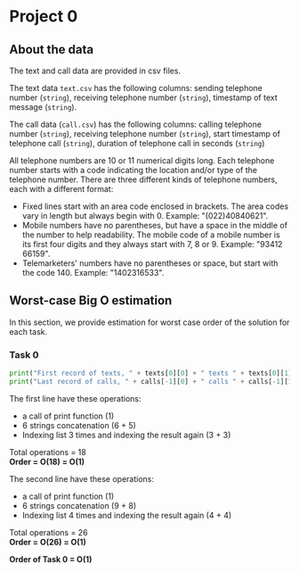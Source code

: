 # Project 0


## About the data
The text and call data are provided in csv files.

The text data `text.csv` has the following columns: sending telephone number (`string`), receiving telephone number (`string`), timestamp of text message (`string`).

The call data (`call.csv`) has the following columns: calling telephone number (`string`), receiving telephone number (`string`), start timestamp of telephone call (`string`), duration of telephone call in seconds (`string`)

All telephone numbers are 10 or 11 numerical digits long. Each telephone number starts with a code indicating the location and/or type of the telephone number. There are three different kinds of telephone numbers, each with a different format:

- Fixed lines start with an area code enclosed in brackets. The area codes vary in length but always begin with 0. Example: "(022)40840621".
- Mobile numbers have no parentheses, but have a space in the middle of the number to help readability. The mobile code of a mobile number is its first four digits and they always start with 7, 8 or 9. Example: "93412 66159".
- Telemarketers' numbers have no parentheses or space, but start with the code 140. Example: "1402316533".


## Worst-case Big O estimation
In this section, we provide estimation for worst case order of the solution for each task.
### Task 0
```python
print("First record of texts, " + texts[0][0] + " texts " + texts[0][1] + " at time " + texts[0][2] )
print("Last record of calls, " + calls[-1][0] + " calls " + calls[-1][1] + " at time " + calls[-1][2] + ", lasting " + calls[-1][3] + " seconds")

```
The first line have these operations:
- a call of print function  (1)
- 6 strings concatenation (6 + 5)
- Indexing list 3 times and indexing the result again (3 + 3)    

Total operations = 18    
**Order = O(18) = O(1)**

The second line have these operations:
- a call of print function  (1)
- 6 strings concatenation (9 + 8)
- Indexing list 4 times and indexing the result again (4 + 4)    

Total operations = 26    
**Order = O(26) = O(1)**

**Order of Task 0 = O(1)**
